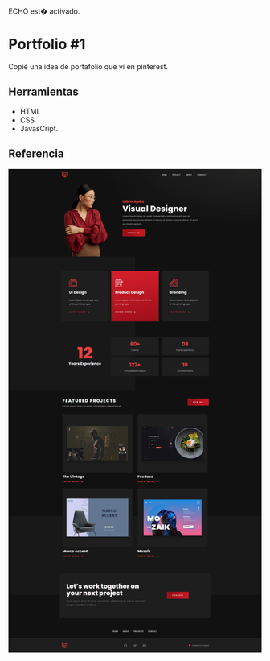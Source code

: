 ECHO est� activado.

# Portfolio #1
Copié una idea de portafolio que ví en pinterest.

## Herramientas
* HTML
* CSS
* JavasCript.

## Referencia
![Portafolio de referencia](./assets/img/portfolio-reference.png)